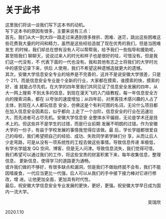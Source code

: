 # 关于此书
  这里我们将谈一谈我们写下这本书的动机。  
写下这本书的原因有很多，主要来说有三点：  
首先，我们从大一到大四一路走过来遇到很多挫折、困难、迷茫，跳出这些困难这
些花费我大量的时间和精力，虽然是这些经验造就了现在优秀的我们，但是当困难发生
的时候，我们却总在想有没有人可以帮帮我，给予我们一些指导和援助呢，甚至陪我们
聊聊天，说说过来人的时光和样子也是很好的哇，可惜没有。但是我们这一代没有，不
代表下面的一代也没有。我和其他有志之士将我们的大学时光中的感受记录下来，供后
人使用，我们不希望这种遗憾造就更大的遗憾。  
其次，安徽大学信息安全专业的培养是不完善的，这并不是说安徽大学很差，只是
个 211，而是信息安全专业是个全新的行业，大家都在摸索，谁摸索的快，摸索的好，谁
就能占尽先机，在大学的四年里我们共同见证了信息安全发展的四年，从大一网上搜索
不到太多的信息，到现在漫天飞的入门级教程，每一年信息安全方向的搜索词条，都在
以夸张的速度增加；从四年前，对黑客技术感兴趣的人占了主体，到现在人人都玩信息
安全，仿佛这是个有利可图的名词，无论什么项目都在加入信息安全因素后，似乎都向
上走了一个台阶。信息安全的行业在迅速壮大，而先进者可占尽先机。安徽大学信息安
全整体水平偏弱，无论是学术还是技术上的。但这些并不是学生的过错，而是行业前期
发展不明朗的过错。作为安徽大学的一份子，有益于学校发展的事情我觉得应该做。最
后，学长学姐都很爱自己的母校，我们希望把自己的经验、成功、失败同学弟学妹们分
享，从而让后人少走弯路，可是从没有一项系统性的工程去做这些事情。导致信息传递
率极低，有学长学姐发 QQ 空间、博客，但是无人问津。导致信息流失，我们觉得可惜。
我们希望可以通过我们的工作，将这些宝贵的财富积累下来，每年收集信息，整理信息，
更新信息，使得学习的道路更为通畅。  
或许我们做的不够好，有很多缺点和漏洞，但是我们不做始终就不会有，我们不能
因噎废食，一代应当更比一代强，后人可以从我们的手中接下接力棒对它进行修改，增
进。让他更加全面，更加具有时代性。  
最后，祝安徽大学信息安全专业发展的更快，更好，更强。祝安徽大学早日成为国
内一流大学。  
<p align="right">吴瑞欣</p>                                                          
                                                       2020.1.10
